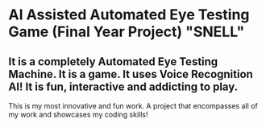 # AI Assisted Automated Eye Testing Game (Final Year Project) "SNELL"
## It is a completely Automated Eye Testing Machine. It is a game. It uses Voice Recognition AI! It is fun, interactive and addicting to play.
This is my most innovative and fun work. A project that encompasses all of my work and showcases my coding skills!
